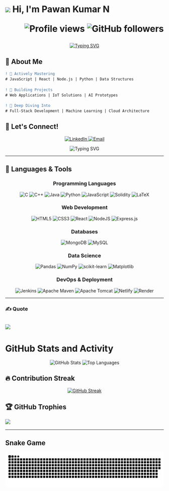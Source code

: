 
# <img src="https://media.giphy.com/media/hvRJCLFzcasrR4ia7z/giphy.gif" width="40px"> Hi, I'm Pawan Kumar N </div><p align="right"> <img src="https://komarev.com/ghpvc/?username=pawan-25k&label=PROFILE+VIEWS&color=blue&style=flat" alt="Profile views"> <img src="https://img.shields.io/github/followers/pawan-25k?label=FOLLOWERS&style=social" alt="GitHub followers"> </p> 

<div align="center">
  
[![Typing SVG](https://readme-typing-svg.demolab.com?font=Fira+Code&weight=600&size=22&pause=1000&color=38BDF7&width=600&lines=Aspiring+Full-Stack+Developer;Passionate+Tech+Learner;Information+Science+Student;Open-Source+Enthusiast)](https://git.io/typing-svg)

</div>

## 🚀 About Me

```diff
! 🚀 Actively Mastering
# JavaScript | React | Node.js | Python | Data Structures

! 🔨 Building Projects
# Web Applications | IoT Solutions | AI Prototypes

! 📖 Deep Diving Into
# Full-Stack Development | Machine Learning | Cloud Architecture
```

## 🌟 Let's Connect!


<p align="center">
  <a href="https://www.linkedin.com/in/pawan-kumar-n/" target="_blank">
    <img src="https://img.shields.io/badge/-LinkedIn-0A66C2?style=for-the-badge&logo=linkedin&logoColor=white" alt="LinkedIn" height="28"/>
  </a>
  <a href="mailto:kumarpawan49995@gmail.com" target="_blank">
    <img src="https://img.shields.io/badge/-Email-D14836?style=for-the-badge&logo=gmail&logoColor=white" alt="Email" height="28"/>
  </a>
  
</p>
 
</p>
<p align="center">
  <img src="https://readme-typing-svg.demolab.com?font=Fira+Code&pause=1000&color=FF7F50&center=true&vCenter=true&width=435&lines=Let's+collaborate!;Open+to+new+opportunities;Always+happy+to+connect" alt="Typing SVG" />
</p>

---

## 🔧 Languages & Tools
<div align="center">
  
 ### Programming Languages
  
![C](https://img.shields.io/badge/c-%2300599C.svg?style=for-the-badge&logo=c&logoColor=white)
![C++](https://img.shields.io/badge/c++-%2300599C.svg?style=for-the-badge&logo=c%2B%2B&logoColor=white)
![Java](https://img.shields.io/badge/java-%23ED8B00.svg?style=for-the-badge&logo=openjdk&logoColor=white)
![Python](https://img.shields.io/badge/python-3670A0?style=for-the-badge&logo=python&logoColor=ffdd54)
![JavaScript](https://img.shields.io/badge/javascript-%23323330.svg?style=for-the-badge&logo=javascript&logoColor=%23F7DF1E)
![Solidity](https://img.shields.io/badge/Solidity-%23363636.svg?style=for-the-badge&logo=solidity&logoColor=white)
![LaTeX](https://img.shields.io/badge/latex-%23008080.svg?style=for-the-badge&logo=latex&logoColor=white)

### Web Development
![HTML5](https://img.shields.io/badge/html5-%23E34F26.svg?style=for-the-badge&logo=html5&logoColor=white)
![CSS3](https://img.shields.io/badge/css3-%231572B6.svg?style=for-the-badge&logo=css3&logoColor=white)
![React](https://img.shields.io/badge/react-%2320232a.svg?style=for-the-badge&logo=react&logoColor=%2361DAFB)
![NodeJS](https://img.shields.io/badge/node.js-6DA55F?style=for-the-badge&logo=node.js&logoColor=white)
![Express.js](https://img.shields.io/badge/express.js-%23404d59.svg?style=for-the-badge&logo=express&logoColor=%2361DAFB)

### Databases
![MongoDB](https://img.shields.io/badge/MongoDB-%234ea94b.svg?style=for-the-badge&logo=mongodb&logoColor=white)
![MySQL](https://img.shields.io/badge/mysql-4479A1.svg?style=for-the-badge&logo=mysql&logoColor=white)

### Data Science
![Pandas](https://img.shields.io/badge/pandas-%23150458.svg?style=for-the-badge&logo=pandas&logoColor=white)
![NumPy](https://img.shields.io/badge/numpy-%23013243.svg?style=for-the-badge&logo=numpy&logoColor=white)
![scikit-learn](https://img.shields.io/badge/scikit--learn-%23F7931E.svg?style=for-the-badge&logo=scikit-learn&logoColor=white)
![Matplotlib](https://img.shields.io/badge/Matplotlib-%23ffffff.svg?style=for-the-badge&logo=Matplotlib&logoColor=black)

### DevOps & Deployment
![Jenkins](https://img.shields.io/badge/jenkins-%232C5263.svg?style=for-the-badge&logo=jenkins&logoColor=white)
![Apache Maven](https://img.shields.io/badge/Apache%20Maven-C71A36?style=for-the-badge&logo=Apache%20Maven&logoColor=white)
![Apache Tomcat](https://img.shields.io/badge/apache%20tomcat-%23F8DC75.svg?style=for-the-badge&logo=apache-tomcat&logoColor=black)
![Netlify](https://img.shields.io/badge/netlify-%23000000.svg?style=for-the-badge&logo=netlify&logoColor=#00C7B7)
![Render](https://img.shields.io/badge/Render-%46E3B7.svg?style=for-the-badge&logo=render&logoColor=white)
</div>
<!-- Add or remove badges as appropriate -->

---

### ✍️ Quote
![](https://quotes-github-readme.vercel.app/api?type=horizontal&theme=tokyonight)
---

# GitHub Stats and Activity

<p align="center">
  <img src="https://github-readme-stats.vercel.app/api?username=pawan-25k&show_icons=true&theme=tokyonight&hide_border=true&include_all_commits=true&count_private=true&bg_color=00000000" alt="GitHub Stats" width="45%"/>
  <img src="https://github-readme-stats.vercel.app/api/top-langs?username=pawan-25k&layout=compact&theme=tokyonight&hide_border=true&bg_color=00000000&langs_count=8" alt="Top Languages" width="45%"/> 
</p>


## 🔥 Contribution Streak

<div align="center">

  [![GitHub Streak](https://streak-stats.demolab.com/?user=pawan-25K&theme=github-dark)](https://git.io/streak-stats)
</div>

## 🏆 GitHub Trophies
![](https://github-profile-trophy.vercel.app/?username=pawan-25k&theme=radical&no-frame=true&no-bg=false&margin-w=4)

---
## Snake Game
<div align="center">
<picture>
  <source media="(prefers-color-scheme: dark)" srcset="https://raw.githubusercontent.com/pawan-25k/pawan-25k/output/github-snake-dark.svg" />
  <source media="(prefers-color-scheme: light)" srcset="https://raw.githubusercontent.com/pawan-25k/pawan-25k/output/github-snake.svg" />
  <img alt="github-snake" src="https://raw.githubusercontent.com/pawan-25k/pawan-25k/output/github-snake.svg" />
</picture>
</div>

